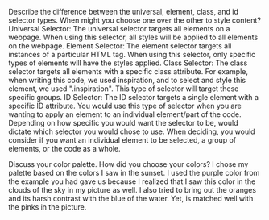 Describe the difference between the universal, element, class, and id selector types. When might you choose one over the other to style content?
Universal Selector: The universal selector targets all elements on a webpage. When using this selector, all styles will be applied to all elements on the webpage.
Element Selector: The element selector targets all instances of a particular HTML tag. When using this selector, only specific types of elements will have the styles applied.
Class Selector: The class selector targets all elements with a specific class attribute. For example, when writing this code, we used inspiration, and to select and style this element, we used ".inspiration". This type of selector will target these specific groups.
ID Selector: The ID selector targets a single element with a specific ID attribute. You would use this type of selector when you are wanting to apply an element to an individual element/part of the code.
Depending on how specific you would want the selector to be, would dictate which selector you would chose to use. When deciding, you would consider if you want an individual element to be selected, a group of elements, or the code as a whole.

Discuss your color palette. How did you choose your colors?
I chose my palette based on the colors I saw in the sunset. I used the purple color from the example you had gave us because I realized that I saw this color in the clouds of the sky in my picture as well. I also tried to bring out the oranges and its harsh contrast with the blue of the water. Yet, is matched well with the pinks in the picture. 
